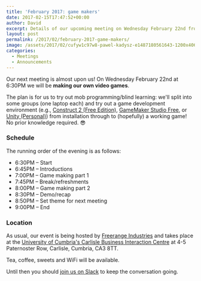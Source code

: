 ```yaml
---
title: 'February 2017: game makers'
date: 2017-02-15T17:47:52+00:00
author: David
excerpt: Details of our upcoming meeting on Wednesday February 22nd from 6:30PM to 9PM at the C-BIC centre in Carlisle where we will be trying our hand at game development!
layout: post
permalink: /2017/02/february-2017-game-makers/
image: /assets/2017/02/cufyw1c97w8-pawel-kadysz-e1487180561643-1200x406.jpg
categories:
  - Meetings
  - Announcements
---
```

Our next meeting is almost upon us! On Wednesday February 22nd at 6:30PM we will be **making our own video games**.

The plan is for us to try out mob programming/blind learning: we'll split into some groups (one laptop each) and try out a game development environment (e.g., <a href="https://www.scirra.com/construct2" target="_blank" rel="noopener noreferrer">Construct 2 (Free Edition)</a>, <a href="http://www.yoyogames.com/gamemaker" target="_blank" rel="noopener noreferrer">GameMaker Studio Free</a>, or <a href="https://unity3d.com" target="_blank" rel="noopener noreferrer">Unity (Personal)</a>) from installation through to (hopefully) a working game! No prior knowledge required. 😎

<!--more-->

### Schedule

The running order of the evening is as follows:

  * 6:30PM – Start
  * 6:45PM – Introductions
  * 7:00PM – Game making part 1
  * 7:45PM – Break/refreshments
  * 8:00PM – Game making part 2
  * 8:30PM – Demo/recap
  * 8:50PM – Set theme for next meeting
  * 9:00PM – End

### Location

As usual, our event is being hosted by [Freerange Industries](http://freerange.in) and takes place at the [University of Cumbria's Carlisle Business Interaction Centre](http://www.cumbria.ac.uk/AboutUs/Enterprise/CarlisleBusinessInteractionCentre/Home.aspx) at 4-5 Paternoster Row, Carlisle, Cumbria, CA3 8TT.



Tea, coffee, sweets and WiFi will be available.

Until then you should [join us on Slack](https://join.slack.com/t/codecumbria/shared_invite/enQtNjM4MTQ3MzI1OTc1LTNmYTkyZGY4ODEyMjhmNDU3NGJjNmVhZTdhYWIxOWZkNWUzYjc0M2NlMDFkNDRmMjM1Mzc2ZTU5MmNkN2I2YmU) to keep the conversation going.